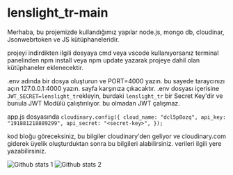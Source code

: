 # lenslight_tr-main


Merhaba, bu projemizde kullandığımız yapılar node.js, mongo db, cloudinar, Jsonwebrtoken ve JS kütüphaneleridir.

projeyi indirdikten ilgili dosyaya cmd veya vscode kullanıyorsanız terminal panelinden  npm install veya npm update yazarak projeye dahil olan kütüphaneler eklenecektir.

.env adında bir dosya oluşturun ve PORT=4000 yazın. bu sayede taraycınızı açın 127.0.0.1:4000 yazın. sayfa karşınıza çıkacaktır.
.env dosyası içerisine `JWT_SECRET=lenslight_tr`ekleyin, burdaki `lenslight_tr` bir Secret Key'dir ve bunula JWT Modülü çalıştırılıyor. bu olmadan JWT çalışmaz.


app.js dosyasında
 `cloudinary.config({
    cloud_name: "dcl5p8ozq",
    api_key: "191881218889299",
    api_secret: "<secret-key>",
});`

kod bloğu göreceksiniz, bu bilgiler cloudinary'den geliyor ve cloudinary.com giderek üyelik oluşturduktan sonra bu bilgileri alabilirsiniz. verileri ilgili yere yazabilirsiniz.

![Github stats 1](https://github-readme-stats.vercel.app/api?username=xmarconx&show_icons=true&theme=gradient) 
![Github stats 2](https://github-readme-stats.vercel.app/api?username=xmarconx&show_icons=true&theme=radical)


